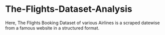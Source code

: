 # The-Flights-Dataset-Analysis
Here, The Flights Booking Dataset of various Airlines is a scraped datewise from a famous website in a structured format. 
